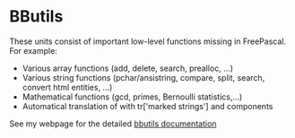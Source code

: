 BButils
=============
 
These units consist of important low-level functions missing in FreePascal. For example:

*    Various array functions (add, delete, search, prealloc, ...)
*    Various string functions (pchar/ansistring, compare, split, search, convert html entities, ...)
*    Mathematical functions (gcd, primes, Bernoulli statistics,...)
*    Automatical translation of with tr['marked strings'] and components


 
See my webpage for the detailed [bbutils documentation](http://www.benibela.de/sources_en.html#bbutils)
